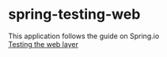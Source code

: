 # spring-testing-web

This application follows the guide on Spring.io  
[Testing the web layer](https://spring.io/guides/gs/testing-web/)  
